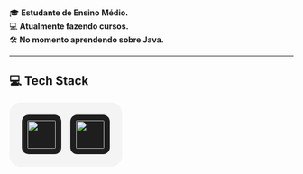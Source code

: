 🎓 <strong>Estudante de Ensino Médio.</strong>  
💻 <strong>Atualmente fazendo cursos.</strong>  
🛠️ <strong>No momento aprendendo sobre Java.</strong>

---

## 💻 Tech Stack

<div style="background-color: #f4f4f4; border-radius: 20px; padding: 16px; display: inline-block;">
  <img src="https://cdn.jsdelivr.net/gh/devicons/devicon/icons/java/java-original.svg" height="50" style="background-color:#1e1e1e; border-radius:12px; padding:10px; margin:6px;" />
  <img src="https://cdn.jsdelivr.net/gh/devicons/devicon/icons/mysql/mysql-original.svg" height="50" style="background-color:#1e1e1e; border-radius:12px; padding:10px; margin:6px;" />
</div>
